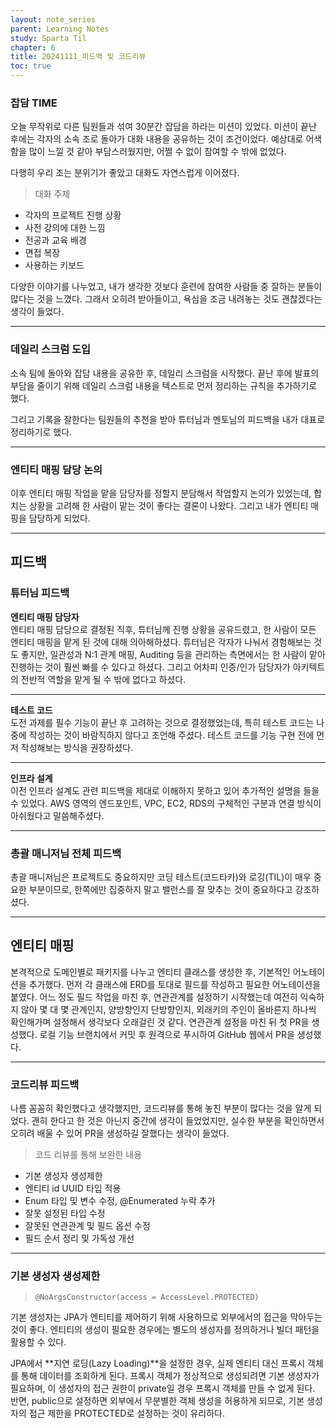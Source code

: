 ```yaml
---
layout: note_series
parent: Learning Notes
study: Sparta Til
chapter: 6
title: 20241111_피드백 및 코드리뷰
toc: true
---
```


### 잡담 TIME
오늘 무작위로 다른 팀원들과 섞여 30분간 잡담을 하라는 미션이 있었다. 
미션이 끝난 후에는 각자의 소속 조로 돌아가 대화 내용을 공유하는 것이 조건이었다. 
예상대로 어색함을 많이 느낄 것 같아 부담스러웠지만, 어쩔 수 없이 참여할 수 밖에 없었다.

다행히 우리 조는 분위기가 좋았고 대화도 자연스럽게 이어졌다. 

> 대화 주제
- 각자의 프로젝트 진행 상황
- 사전 강의에 대한 느낌
- 전공과 교육 배경
- 면접 복장
- 사용하는 키보드

다양한 이야기를 나누었고, 내가 생각한 것보다 훈련에 참여한 사람들 중 잘하는 분들이 많다는 것을 느꼈다. 
그래서 오히려 받아들이고, 욕심을 조금 내려놓는 것도 괜찮겠다는 생각이 들었다.

---

### 데일리 스크럼 도입
소속 팀에 돌아와 잡담 내용을 공유한 후, 데일리 스크럼을 시작했다.
끝난 후에 발표의 부담을 줄이기 위해 데일리 스크럼 내용을 텍스트로 먼저 정리하는 규칙을 추가하기로 했다.

그리고 기록을 잘한다는 팀원들의 추천을 받아 튜터님과 멘토님의 피드백을 내가 대표로 정리하기로 했다. 

---

### 엔티티 매핑 담당 논의
이후 엔티티 매핑 작업을 맡을 담당자를 정할지 분담해서 작업할지 논의가 있었는데, 
합치는 상황을 고려해 한 사람이 맡는 것이 좋다는 결론이 나왔다.
그리고 내가 엔티티 매핑을 담당하게 되었다.

---

## 피드백
### 튜터님 피드백
**엔티티 매핑 담당자**  
엔티티 매핑 담당으로 결정된 직후, 튜터님께 진행 상황을 공유드렸고, 한 사람이 모든 엔티티 매핑을 맡게 된 것에 대해 의아해하셨다. 
튜터님은 각자가 나눠서 경험해보는 것도 좋지만, 
일관성과 N:1 관계 매핑, Auditing 등을 관리하는 측면에서는 한 사람이 맡아 진행하는 것이 훨씬 빠를 수 있다고 하셨다.
그리고 어차피 인증/인가 담당자가 아키텍트의 전반적 역할을 맡게 될 수 밖에 없다고 하셨다.

---

**테스트 코드**  
도전 과제를 필수 기능이 끝난 후 고려하는 것으로 결정했었는데, 
특히 테스트 코드는 나중에 작성하는 것이 바람직하지 않다고 조언해 주셨다. 
테스트 코드를 기능 구현 전에 먼저 작성해보는 방식을 권장하셨다.

---

**인프라 설계**  
이전 인프라 설계도 관련 피드백을 제대로 이해하지 못하고 있어 추가적인 설명을 들을 수 있었다. 
AWS 영역의 엔드포인트, VPC, EC2, RDS의 구체적인 구분과 연결 방식이 아쉬웠다고 말씀해주셨다.

---

### 총괄 매니저님 전체 피드백
총괄 매니저님은 프로젝트도 중요하지만 코딩 테스트(코드타카)와 로깅(TIL)이 매우 중요한 부분이므로, 
한쪽에만 집중하지 말고 밸런스를 잘 맞추는 것이 중요하다고 강조하셨다.

---

## 엔티티 매핑
본격적으로 도메인별로 패키지를 나누고 엔티티 클래스를 생성한 후, 기본적인 어노테이션을 추가했다. 
먼저 각 클래스에 ERD를 토대로 필드를 작성하고 필요한 어노테이션을 붙였다. 
어느 정도 필드 작업을 마친 후, 연관관계를 설정하기 시작했는데 
여전히 익숙하지 않아 몇 대 몇 관계인지, 양방향인지 단방향인지, 외래키의 주인이 올바른지 하나씩 확인해가며 설정해서 생각보다 오래걸린 것 같다.
연관관계 설정을 마친 뒤 첫 PR을 생성했다. 로컬 기능 브랜치에서 커밋 후 원격으로 푸시하여 GitHub 웹에서 PR을 생성했다.

---

### 코드리뷰 피드백
나름 꼼꼼히 확인했다고 생각했지만, 코드리뷰를 통해 놓친 부분이 많다는 것을 알게 되었다. 
괜히 한다고 한 것은 아닌지 중간에 생각이 들었었지만, 실수한 부분을 확인하면서 오히려 배울 수 있어 PR을 생성하길 잘했다는 생각이 들었다. 

> 코드 리뷰를 통해 보완한 내용

- 기본 생성자 생성제한
- 엔티티 id UUID 타입 적용
- Enum 타입 및 변수 수정, @Enumerated 누락 추가
- 잘못 설정된 타입 수정
- 잘못된 연관관계 및 필드 옵션 수정
- 필드 순서 정리 및 가독성 개선

---

### 기본 생성자 생성제한
> `@NoArgsConstructor(access = AccessLevel.PROTECTED)`

기본 생성자는 JPA가 엔티티를 제어하기 위해 사용하므로 외부에서의 접근을 막아두는 것이 좋다. 
엔티티의 생성이 필요한 경우에는 별도의 생성자를 정의하거나 빌더 패턴을 활용할 수 있다.

JPA에서 **지연 로딩(Lazy Loading)**을 설정한 경우, 실제 엔티티 대신 프록시 객체를 통해 데이터를 조회하게 된다. 
프록시 객체가 정상적으로 생성되려면 기본 생성자가 필요하며, 이 생성자의 접근 권한이 private일 경우 프록시 객체를 만들 수 없게 된다. 
반면, public으로 설정하면 외부에서 무분별한 객체 생성을 허용하게 되므로, 
기본 생성자의 접근 제한을 PROTECTED로 설정하는 것이 유리하다.

